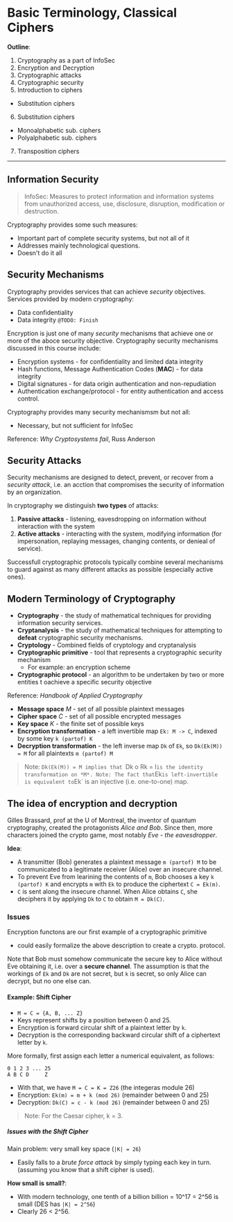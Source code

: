 # Basic Terminology, Classical Ciphers

**Outline**:
1. Cryptography as a part of InfoSec
2. Encryption and Decryption
3. Cryptographic attacks
4. Cryptographic security
5. Introduction to ciphers
  - Substitution ciphers
6. Substitution ciphers
  - Monoalphabetic sub. ciphers
  - Polyalphabetic sub. ciphers
7. Transposition ciphers

---

## Information Security
> InfoSec: Measures to protect information and information systems from unauthorized access, use, disclosure, disruption, modification or destruction.

Cryptography provides some such measures:
* Important part of complete security systems, but not all of it
* Addresses mainly technological questions.
* Doesn't do it all

## Security Mechanisms
Cryptography provides services that can achieve *security* objectives.
Services provided by modern cryptography:
* Data confidentiality
* Data integrity
`@TODO: Finish`

Encryption is just one of many *security* mechanisms that achieve one or more of the aboce security objective.
Cryptography security mechanisms discussed in this course include:
* Encryption systems - for confidentiality and limited data integrity
* Hash functions, Message Authentication Codes (**MAC**) - for data integrity
* Digital signatures - for data origin authentication and non-repudiation
* Authentication exchange/protocol - for entity authentication and access control.

Cryptography provides many security mechanismsm but not all:
* Necessary, but not sufficient for InfoSec

Reference: *Why Cryptosystems fail*, Russ Anderson

## Security Attacks
Security mechanisms are designed to detect, prevent, or recover from a *security attack*, i.e. an acction that compromises the security of information by an organization.

In cryptography we distinguish **two types** of attacks:
1. **Passive attacks** - listening, eavesdropping on information without interaction with the system
2. **Active attacks** - interacting with the system, modifying information (for impersonation, replaying messages, changing contents, or denieal of service).

Successfull cryptographic protocols typically combine several mechanisms to guard against as many different attacks as possible (especially active ones).

## Modern Terminology of Cryptography
* **Cryptography** - the study of mathematical techniques for providing information security services.
* **Cryptanalysis** - the study of mathematical techniques for attempting to **defeat** cryptographic security mechanisms.
* **Cryptology** - Combined fields of cryptology and cryptanalysis
* **Cryptographic primitive** - tool that represents a cryptographic security mechanism
  - For example: an encryption scheme
* **Cryptographic protocol** - an algorithm to be undertaken by two or more entities t oachieve a specific security objective

Reference: *Handbook of Applied Cryptography*

* **Message space** *M* - set of all possible plaintext messages
* **Cipher space** *C* - set of all possible encrypted messages
* **Key space** *K* - the finite set of possible keys
* **Encryption transformation** - a left invertible map `Ek: M -> C`, indexed by some key `k (partof) K`
* **Decryption transformation** - the left inverse map `Dk` of `Ek`, so `Dk(Ek(M)) = M` for all plaintexts `m (partof) M`

> Note: `Dk(Ek(M)) = M implies that `Dk o Rk = I` is the identity transformation on *M*.
> Note: The fact that `Ek` is left-invertible is equivalent to `Ek` is an injective (i.e. one-to-one) map.

## The idea of encryption and decryption
Gilles Brassard, prof at the U of Montreal, the inventor of quantum cryptography, created the protagonists *Alice and Bob*. Since then, more characters joined the crypto game, most notably *Eve - the eavesdropper*.

**Idea**:
* A transmitter (Bob) generates a plaintext message `m (partof) M` to be communicated to a legitimate receiver (Alice) over an insecure channel.
* To prevent Eve from learining the contents of `m`, Bob chooses a key `k (partof) K` and encrypts `m` with `Ek` to produce the ciphertext `C = Ek(m)`.
* `C` is sent along the insecure channel. When Alice obtains `C`, she deciphers it by applying `Dk` to `C` to obtain `M = Dk(C)`.

### Issues
Encryption functons are our first example of a cryptographic primitive
* could easily formalize the above description to create a crypto. protocol.

Note that Bob must somehow communicate the secure key to Alice without Eve obtaining it, i.e. over a **secure channel**. The assumption is that the workings of `Ek` and `Dk` are not secret, but `k` is secret, so only Alice can decrypt, but no one else can.

#### Example: Shift Cipher
* `M = C = {A, B, ... Z}`
* Keys represent shifts by a position between 0 and 25.
* Encryption is forward circular shift of a plaintext letter by `k`.
* Decryption is the corresponding backward circular shift of a ciphertext letter by `k`.

More formally, first assign each letter a numerical equivalent, as follows:
```
0 1 2 3 ... 25
A B C D     Z
```
- With that, we have `M = C = K = Z26` (the integeras module 26)
- Encryption: `Ek(m) = m + k (mod 26)` (remainder between 0 and 25)
- Decryption: `Dk(C) = c - k (mod 26)` (remainder between 0 and 25)
> Note: For the Caesar cipher, k = 3.

##### Issues with the Shift Cipher
Main problem: very small key space (`|K| = 26`)
- Easily falls to a *brute force attack* by simply typing each key in turn. (assuming you know that a shift cipher is used).

**How small is small?**:
- With modern technology, one tenth of a billion billion = 10^17 = 2^56 is small (DES has `|K| = 2^56`)
- Clearly 26 < 2^56.
